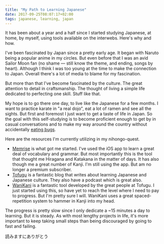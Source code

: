 ```yaml
---
title: "My Path to Learning Japanese"
date: 2017-09-25T08:07:17+02:00
tags: japanese, learning, japan
---
```


It has been about a year and a half since I started studying Japanese, at home, by myself, using tools available on the interwebs. Here's why and how.

I've been fascinated by Japan since a pretty early age. It began with Naruto being a popular anime in my circles. But even before that I was an avid Sailor Moon fan (no shame — still know the theme, and ending, songs by heart). Although I think I was too young at the time to make the connection to Japan. Overall there's a lot of media to blame for my fascination.

But more than that I've become fascinated by the culture. The great attention to detail in craftsmanship. The thought of living a simple life dedicated to perfecting one skill. Stuff like that.

My hope is to go there one day, to live like the Japanese for a few months. I want to practice karate in "a real dojo", eat a lot of ramen and see all the sights. But first and foremost I just want to get a taste of life in Japan. So the goal with this self-studying is to become proficient enough to get by in casual conversations and to make my way around the country without accidentally [eating bugs][bugs].

Here are the resources I'm currently utilizing in my nihongo-quest.

* [Memrise][memrise] is what got me started. I've used the iOS app to learn a great deal of vocabulary and grammar. But most importantly this is the tool that thought me Hiragana and Katakana in the matter of days. It has also though me a great number of Kanji. I'm still using the app. But am no longer a premium subscriber.
* [Tofugu][tofugu] is a fantastic blog that writes about learning Japanese and Japanese culture. They also have a podcast which is great also.
* [WaniKani][wanikani] is a fantastic tool developed by the great people at Tofugu. I just started using this, so have yet to reach the level where I need to pay to progress. But I'm pretty sure I will. WaniKani uses a great spaced-repetition system to hammer in Kanji into my head.

The progress is pretty slow since I only dedicate a ~15 minutes a day to learning. But it is steady. As with most lengthy projects in life, it's more important to keep taking small steps than being discouraged by going to fast and failing.

読みますにありがとう

[tofugu]: "https://www.tofugu.com/"
[memrise]: "https://www.memrise.com/" 
[wanikani]: "https:/www.wanikani.com/"
[bugs]: "https://www.tofugu.com/japan/eating-bugs/"
